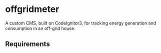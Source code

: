 # offgridmeter
A custom CMS, built on CodeIgnitor3, for tracking energy generation and consumption in an off-grid house.

## Requirements
